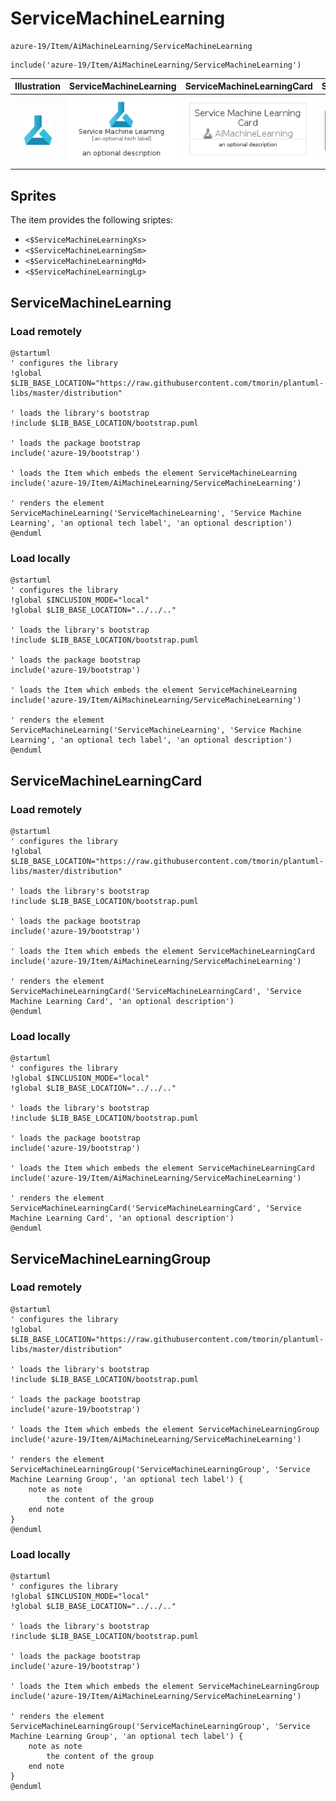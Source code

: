 # ServiceMachineLearning


```text
azure-19/Item/AiMachineLearning/ServiceMachineLearning
```

```text
include('azure-19/Item/AiMachineLearning/ServiceMachineLearning')
```



| Illustration | ServiceMachineLearning | ServiceMachineLearningCard | ServiceMachineLearningGroup |
| :---: | :---: | :---: | :---: |
| ![illustration for Illustration](../../../azure-19/Item/AiMachineLearning/ServiceMachineLearning.png) | ![illustration for ServiceMachineLearning](../../../azure-19/Item/AiMachineLearning/ServiceMachineLearning.Local.png) | ![illustration for ServiceMachineLearningCard](../../../azure-19/Item/AiMachineLearning/ServiceMachineLearningCard.Local.png) | ![illustration for ServiceMachineLearningGroup](../../../azure-19/Item/AiMachineLearning/ServiceMachineLearningGroup.Local.png) |



## Sprites
The item provides the following sriptes:

- `<$ServiceMachineLearningXs>`
- `<$ServiceMachineLearningSm>`
- `<$ServiceMachineLearningMd>`
- `<$ServiceMachineLearningLg>`





## ServiceMachineLearning

### Load remotely
```plantuml
@startuml
' configures the library
!global $LIB_BASE_LOCATION="https://raw.githubusercontent.com/tmorin/plantuml-libs/master/distribution"

' loads the library's bootstrap
!include $LIB_BASE_LOCATION/bootstrap.puml

' loads the package bootstrap
include('azure-19/bootstrap')

' loads the Item which embeds the element ServiceMachineLearning
include('azure-19/Item/AiMachineLearning/ServiceMachineLearning')

' renders the element
ServiceMachineLearning('ServiceMachineLearning', 'Service Machine Learning', 'an optional tech label', 'an optional description')
@enduml
```

### Load locally
```plantuml
@startuml
' configures the library
!global $INCLUSION_MODE="local"
!global $LIB_BASE_LOCATION="../../.."

' loads the library's bootstrap
!include $LIB_BASE_LOCATION/bootstrap.puml

' loads the package bootstrap
include('azure-19/bootstrap')

' loads the Item which embeds the element ServiceMachineLearning
include('azure-19/Item/AiMachineLearning/ServiceMachineLearning')

' renders the element
ServiceMachineLearning('ServiceMachineLearning', 'Service Machine Learning', 'an optional tech label', 'an optional description')
@enduml
```

## ServiceMachineLearningCard

### Load remotely
```plantuml
@startuml
' configures the library
!global $LIB_BASE_LOCATION="https://raw.githubusercontent.com/tmorin/plantuml-libs/master/distribution"

' loads the library's bootstrap
!include $LIB_BASE_LOCATION/bootstrap.puml

' loads the package bootstrap
include('azure-19/bootstrap')

' loads the Item which embeds the element ServiceMachineLearningCard
include('azure-19/Item/AiMachineLearning/ServiceMachineLearning')

' renders the element
ServiceMachineLearningCard('ServiceMachineLearningCard', 'Service Machine Learning Card', 'an optional description')
@enduml
```

### Load locally
```plantuml
@startuml
' configures the library
!global $INCLUSION_MODE="local"
!global $LIB_BASE_LOCATION="../../.."

' loads the library's bootstrap
!include $LIB_BASE_LOCATION/bootstrap.puml

' loads the package bootstrap
include('azure-19/bootstrap')

' loads the Item which embeds the element ServiceMachineLearningCard
include('azure-19/Item/AiMachineLearning/ServiceMachineLearning')

' renders the element
ServiceMachineLearningCard('ServiceMachineLearningCard', 'Service Machine Learning Card', 'an optional description')
@enduml
```

## ServiceMachineLearningGroup

### Load remotely
```plantuml
@startuml
' configures the library
!global $LIB_BASE_LOCATION="https://raw.githubusercontent.com/tmorin/plantuml-libs/master/distribution"

' loads the library's bootstrap
!include $LIB_BASE_LOCATION/bootstrap.puml

' loads the package bootstrap
include('azure-19/bootstrap')

' loads the Item which embeds the element ServiceMachineLearningGroup
include('azure-19/Item/AiMachineLearning/ServiceMachineLearning')

' renders the element
ServiceMachineLearningGroup('ServiceMachineLearningGroup', 'Service Machine Learning Group', 'an optional tech label') {
    note as note
        the content of the group
    end note
}
@enduml
```

### Load locally
```plantuml
@startuml
' configures the library
!global $INCLUSION_MODE="local"
!global $LIB_BASE_LOCATION="../../.."

' loads the library's bootstrap
!include $LIB_BASE_LOCATION/bootstrap.puml

' loads the package bootstrap
include('azure-19/bootstrap')

' loads the Item which embeds the element ServiceMachineLearningGroup
include('azure-19/Item/AiMachineLearning/ServiceMachineLearning')

' renders the element
ServiceMachineLearningGroup('ServiceMachineLearningGroup', 'Service Machine Learning Group', 'an optional tech label') {
    note as note
        the content of the group
    end note
}
@enduml
```


